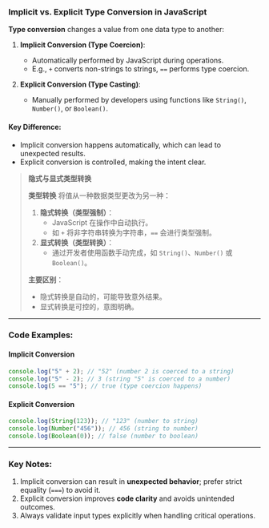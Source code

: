### Implicit vs. Explicit Type Conversion in JavaScript

<audio src="..\..\mp3\Type conversion.mp3"></audio>

**Type conversion** changes a value from one data type to another:

1. **Implicit Conversion (Type Coercion)**:
   - Automatically performed by JavaScript during operations.
   - E.g., `+` converts non-strings to strings, `==` performs type coercion.

2. **Explicit Conversion (Type Casting)**:
   - Manually performed by developers using functions like `String()`, `Number()`, or `Boolean()`.

#### Key Difference:
- Implicit conversion happens automatically, which can lead to unexpected results.
- Explicit conversion is controlled, making the intent clear.

> **隐式与显式类型转换**  
>
> <audio src="..\..\mp3\类型转换 将值从一种数据类型更.mp3"></audio>
>
> **类型转换** 将值从一种数据类型更改为另一种：  
>
> 1. **隐式转换（类型强制）**：  
>    - JavaScript 在操作中自动执行。  
>    - 如 `+` 将非字符串转换为字符串，`==` 会进行类型强制。  
> 2. **显式转换（类型转换）**：  
>    - 通过开发者使用函数手动完成，如 `String()`、`Number()` 或 `Boolean()`。  
>
> **主要区别**：  
>
> - 隐式转换是自动的，可能导致意外结果。  
> - 显式转换是可控的，意图明确。

---

### Code Examples:

#### **Implicit Conversion**
```javascript
console.log("5" + 2); // "52" (number 2 is coerced to a string)
console.log("5" - 2); // 3 (string "5" is coerced to a number)
console.log(5 == "5"); // true (type coercion happens)
```

#### **Explicit Conversion**
```javascript
console.log(String(123)); // "123" (number to string)
console.log(Number("456")); // 456 (string to number)
console.log(Boolean(0)); // false (number to boolean)
```

---

### Key Notes:
1. Implicit conversion can result in **unexpected behavior**; prefer strict equality (`===`) to avoid it.  
2. Explicit conversion improves **code clarity** and avoids unintended outcomes.  
3. Always validate input types explicitly when handling critical operations.